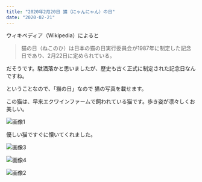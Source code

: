 ```yaml
---
title: "2020年2月20日 猫（にゃんにゃん）の日"
date: "2020-02-21"
---
```


ウィキペディア（Wikipedia）によると

> 猫の日（ねこのひ）は日本の猫の日実行委員会が1987年に制定した記念日であり、2月22日に定められている。  

だそうです。駄洒落かと思いましたが、歴史も古く正式に制定された記念日なんですね。

ということなので、「猫の日」なので 猫の写真を載せます。

この猫は、早来エクワインファームで飼われている猫です。歩き姿が凛々しくお美しい。

![画像1](/assets/n91045b0bcb9f_picture_pc_b0884e52cdff26ca44f8157a8add12be.jpg)

優しい猫ですぐに懐いてくれました。

![画像3](/assets/n91045b0bcb9f_picture_pc_a65c430cd1e38cd27fba255841f3e8b0.jpg)

![画像4](/assets/n91045b0bcb9f_picture_pc_78b9fe3036ea9cdbc656b2175dc9c086.jpg)

![画像2](/assets/n91045b0bcb9f_picture_pc_01bd5f828dc970a8dedc5ae7cab9d27f.jpg)
